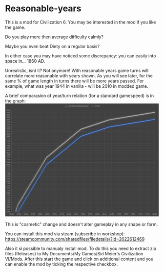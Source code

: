# Reasonable-years
This is a mod for Civilization 6. You may be interested in the mod if you like the game.

Do you play more then average difficulty calmly?

Maybe you even beat Diety on a regular basis?

In either case you may have noticed some discrepancy: you can easily into space in... 1860 AD.

Unrealistic, isnt it? Not anymore!
With reasonable years game turns will correlate more reasonable with years shown.
As you will see later, for the same % of game length in turns there will be more years passed.
For example, what was year 1944 in vanilla - will be 2010 in modded game.

A brief comparasion of year/turn relation (for a standard gamespeed) is in the graph:
![](graph.bmp)

This is "cosmetic" change and doesn't alter gameplay in any shape or form.

You can install this mod via steam (subscribe in workshop):
https://steamcommunity.com/sharedfiles/filedetails/?id=2022612469

Also it si possible to manualy install mod. To do this you need to extract zip files (Releases) to My Documents/My Games/Sid Meier's Civilization VI/Mods.
After this start the game and click on additional content and you can enable the mod by ticking the respective checkbox.
